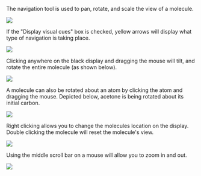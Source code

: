 ---
---

The navigation tool is used to pan, rotate, and scale the view of a molecule.

![][1]

[1]: ../images/2-navigate-tool/ae875d6f-8727-4046-a615-d05606267865.png

If the "Display visual cues" box is checked, yellow arrows will display what type of navigation is taking place.

![][2]

[2]: ../images/2-navigate-tool/1d3f24d3-2090-459b-9c21-a68840c203b1.png

Clicking anywhere on the black display and dragging the mouse will tilt, and rotate the entire molecule (as shown below).

![][3]

[3]: ../images/2-navigate-tool/5bdfcdc2-53a3-43e0-a35a-3f157a685ed8.png

A molecule can also be rotated about an atom by clicking the atom and dragging the mouse. Depicted below, acetone is being rotated about its initial carbon.

![][4]

[4]: ../images/2-navigate-tool/56ffe995-b194-4fe3-9f9c-21bf24c7c6e9.png

Right clicking allows you to change the molecules location on the display. Double clicking the molecule will reset the molecule's view.

![][5]

[5]: ../images/2-navigate-tool/51e78183-938b-4c4e-a422-fc72d2a16876.png

Using the middle scroll bar on a mouse will allow you to zoom in and out.

![][6]

[6]: ../images/2-navigate-tool/2e656d2b-c082-4edf-8dc2-bafbe8a11834.png
